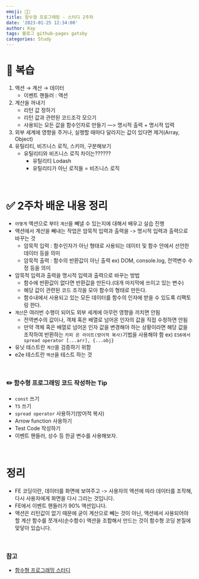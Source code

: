 ```yaml
---
emoji: 👨‍💻
title: 함수형 프로그래밍 - 스터디 2주차
date: '2023-01-25 12:34:00'
author: Kay
tags: 블로그 github-pages gatsby
categories: Study
---
```


# 👋 복습
1. 액션 → 계산 → 데이터
   - 이벤트 핸들러 : 액션
2. 계산을 꺼내기
   - 리턴 값 정하기
   - 리턴 값과 관련된 코드조각 모으기
   - 사용되는 모든 값을 함수인자로 만들기
     —> 명시적 출력 + 명시적 입력
3. 외부 세계에 영향을 주거나, 실행할 때마다 달라지는 값이 있다면 제거(Array, Object)
4. 유틸리티, 비즈니스 로직, 스키마, 구분해보기
   - 유틸리티와 비즈니스 로직 차이는??????
      - 유틸리티 Lodash
      - 유틸리티가 아닌 로직들 = 비즈니스 로직

<br/>


# ✅ 2주차 배운 내용 정리
- `어떻게` 액션으로 부터 `계산`을 빼낼 수 있는지에 대해서 배우고 실습 진행
- 액션에서 계산을 빼내는 작업은 암묵적 입력과 출력을 -> 명시적 입력과 출력으로 바꾸는 것
  - 암묵적 입력 : 함수인자가 아닌 형태로 사용되는 데이터 및 함수 안에서 선언한 데이터 등을 의미
  - 암묵적 출력 : 함수의 반환값이 아닌 출력 ex) DOM, console.log, 전역변수 수정 등을 의미
- 암묵적 입력과 출력을 명시적 입력과 출력으로 바꾸는 방법
  - 함수에 반환값이 없다면 반환값을 만든다.(대개 마지막에 쓰이고 있는 변수)
  - 해당 값이 관련된 코드 조각을 모아 함수의 형태로 만든다.
  - 함수내에서 사용되고 있는 모든 데이터를 함수의 인자에 받을 수 있도록 리팩토링 한다. 
- `계산`은 여러번 수행이 되어도 외부 세계에 아무런 영향을 끼치면 안됨
  - 전역변수의 값이나, 객체 혹은 배열로 넘어온 인자의 값을 직접 수정하면 안됨
  - 만약 객체 혹은 배열로 넘어온 인자 값을 변경해야 하는 상황이라면 해당 값을 조작하여 반환하는 `카피 온 라이트(방어적 복사)`기법을 사용해야 함 ex) `ES6에서 spread operator [...arr], {...obj}`
- 유닛 테스트란 `계산`을 검증하기 위함
- e2e 테스트란 `액션`을 테스트 하는 것

<br>

### ✏️ 함수형 프로그래밍 코드 작성하는 Tip
- `const` 쓰기
- `TS` 쓰기
- `spread operator` 사용하기(방어적 복사)
- Arrow function 사용하기
- Test Code 작성하기
- 이벤트 핸들러, 상수 등 한글 변수를 사용해보자.

<br/>

# 정리
- FE 코딩이란, 데이터를 화면에 보여주고 -> 사용자의 액션에 따라 데이터를 조작해, 다시 사용자에게 화면을 다시 그리는 것입니다.
- FE에서 이벤트 핸들러가 90% 액션입니다.
- 액션은 리턴값이 없기 때문에 굳이 계산으로 빼는 것이 아닌, 액션에서 사용되어야할 계산 함수를 쪼개서(순수함수) 액션을 조합해서 만드는 것이 함수형 코딩 본질에 맞닿아 있습니다.

<br/>

### 참고
- [함수형 프로그래밍 스터디](https://github.com/FECrash/FunctionalProgramming)

```toc
```
